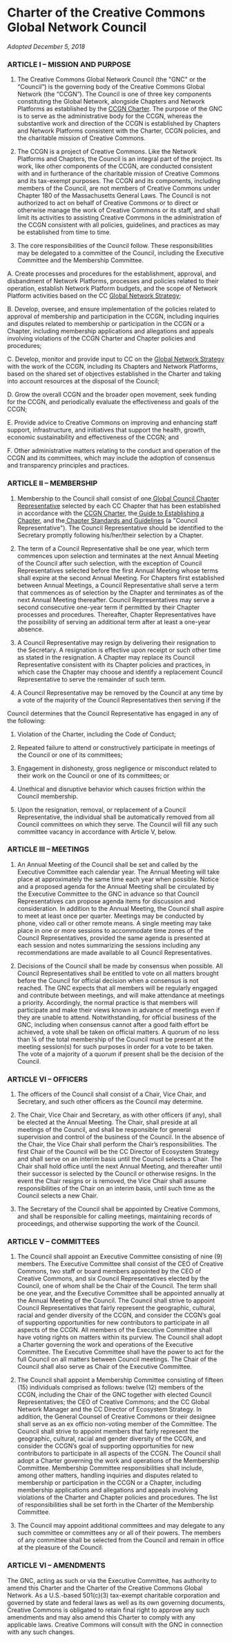 # Charter of the Creative Commons Global Network Council

*Adopted December 5, 2018*

### ARTICLE I – MISSION AND PURPOSE

1. The Creative Commons Global Network Council (the "GNC" or the “Council”) is the governing body of the Creative Commons Global Network (the “CCGN”). The Council is one of three key components constituting the Global Network, alongside Chapters and Network Platforms as established by the [CCGN Charter](https://creativecommons.org/about/global-affiliate-network/charter/). The purpose of the GNC is to serve as the administrative body for the CCGN, whereas the substantive work and direction of the CCGN is established by Chapters and Network Platforms consistent with the Charter, CCGN policies, and the charitable mission of Creative Commons.

2. The CCGN is a project of Creative Commons. Like the Network Platforms and Chapters, the Council is an integral part of the project. Its work, like other components of the CCGN, are conducted consistent with and in furtherance of the charitable mission of Creative Commons and its tax-exempt purposes. The CCGN and its components, including members of the Council, are not members of Creative Commons under Chapter 180 of the Massachusetts General Laws. The Council is not authorized to act on behalf of Creative Commons or to direct or otherwise manage the work of Creative Commons or its staff, and shall limit its activities to assisting Creative Commons in the administration of the CCGN consistent with all policies, guidelines, and practices as may be established from time to time.

3. The core responsibilities of the Council follow. These responsibilities may be delegated to a committee of the Council, including the Executive Committee and the Membership Committee.

A.	Create processes and procedures for the establishment, approval, and disbandment of Network Platforms, processes and policies related to their operation, establish Network Platform budgets, and the scope of Network Platform activities based on the CC [Global Network Strategy](https://github.com/creativecommons/global-network-strategy/blob/master/GlobalNetworkStrategy-Final.md);

B.	Develop, oversee, and ensure implementation of the policies related to approval of membership and participation in the CCGN, including inquiries and disputes related to membership or participation in the CCGN or a Chapter, including membership applications and allegations and appeals involving violations of the CCGN Charter and Chapter policies and procedures;

C.	Develop, monitor and provide input to CC on the [Global Network Strategy](https://github.com/creativecommons/global-network-strategy/blob/master/GlobalNetworkStrategy-Final.md) with the work of the CCGN, including its Chapters and Network Platforms, based on the shared set of objectives established in the Charter and taking into account resources at the disposal of the Council;

D.	Grow the overall CCGN and the broader open movement, seek funding for the CCGN, and periodically evaluate the effectiveness and goals of the CCGN;

E.	Provide advice to Creative Commons on improving and enhancing staff support, infrastructure, and initiatives that support the health, growth, economic sustainability and effectiveness of the CCGN; and

F.	Other administrative matters relating to the conduct and operation of the CCGN and its committees, which may include the adoption of consensus and transparency principles and practices.

### ARTICLE II – MEMBERSHIP

1. Membership to the Council shall consist of one[ Global Council Chapter Representative](https://github.com/creativecommons/global-network-strategy/blob/master/docs/Role_descriptions_GNC_rep_and_Chapter_lead.md) selected by each CC Chapter that has been established in accordance with the [CCGN Charter](https://github.com/creativecommons/global-network-strategy/blob/master/GlobalNetworkStrategy-Final.md), the[ Guide to Establishing a Chapter](https://github.com/creativecommons/global-network-strategy/blob/master/docs/Guide_for_creating_a_chapter.md), and the[ Chapter Standards and Guidelines](https://github.com/creativecommons/global-network-strategy/blob/master/docs/chapters-standards.md) (a "Council Representative"). The Council Representative should be identified to the Secretary promptly following his/her/their selection by a Chapter.

2. The term of a Council Representative shall be one year, which term commences upon selection and terminates at the next Annual Meeting of the Council after such selection, with the exception of Council Representatives selected before the first Annual Meeting whose terms shall expire at the second Annual Meeting. For Chapters first established between Annual Meetings, a Council Representative shall serve a term that commences as of selection by the Chapter and terminates as of the next Annual Meeting thereafter. Council Representatives may serve a second consecutive one-year term if permitted by their Chapter processes and procedures.  Thereafter, Chapter Representatives have the possibility of serving an additional term after at least a one-year absence.

3. A Council Representative may resign by delivering their resignation to the Secretary. A resignation is effective upon receipt or such other time as stated in the resignation.  A Chapter may replace its Council Representative consistent with its Chapter policies and practices, in which case the Chapter may choose and identify a replacement Council Representative to serve the remainder of such term.

4. A Council Representative may be removed by the Council at any time by a vote of the majority of the Council Representatives then serving if the 

Council determines that the Council Representative has engaged in any of the following:

1. Violation of the Charter, including the Code of Conduct;

2. Repeated failure to attend or constructively participate in meetings of the Council or one of its committees;

3. Engagement in dishonesty, gross negligence or misconduct related to their work on the Council or one of its committees; or

4. Unethical and disruptive behavior which causes friction within the Council membership. 

5.	Upon the resignation, removal, or replacement of a Council Representative, the individual shall be automatically removed from all Council committees on which they serve. The Council will fill any such committee vacancy in accordance with Article V, below.

### ARTICLE III – MEETINGS

1. An Annual Meeting of the Council shall be set and called by the Executive Committee each calendar year. The Annual Meeting will take place at approximately the same time each year when possible. Notice and a proposed agenda for the Annual Meeting shall be circulated by the Executive Committee to the GNC in advance so that Council Representatives can propose agenda items for discussion and consideration. In addition to the Annual Meeting, the Council shall aspire to meet at least once per quarter. Meetings may be conducted by phone, video call or other remote means. A single meeting may take place in one or more sessions to accommodate time zones of the Council Representatives, provided the same agenda is presented at each session and notes summarizing the sessions including any recommendations are made available to all Council Representatives.

2. Decisions of the Council shall be made by consensus when possible. All Council Representatives shall be entitled to vote on all matters brought before the Council for official decision when a consensus is not reached. The GNC expects that all members will be regularly engaged and contribute between meetings, and will make attendance at meetings a priority. Accordingly, the normal practice is that members will participate and make their views known in advance of meetings even if they are unable to attend. Notwithstanding, for official business of the GNC, including when consensus cannot after a good faith effort be achieved, a vote shall be taken on official matters. A quorum of no less than ¼ of the total membership of the Council must be present at the meeting session(s) for such purposes in order for a vote to be taken. The vote of a majority of a quorum if present shall be the decision of the Council.

### ARTICLE VI – OFFICERS

1. The officers of the Council shall consist of a Chair, Vice Chair, and Secretary, and such other officers as the Council may determine.

2. The Chair, Vice Chair and Secretary, as with other officers (if any), shall be elected at the Annual Meeting. The Chair, shall preside at all meetings of the Council, and shall be responsible for general supervision and control of the business of the Council. In the absence of the Chair, the Vice Chair shall perform the Chair’s responsibilities. The first Chair of the Council will be the CC Director of Ecosystem Strategy and shall serve on an interim basis until the Council  selects a  Chair. The Chair shall hold office until the next Annual Meeting, and thereafter until their successor is selected by the Council or otherwise resigns. In the event the Chair resigns or is removed, the Vice Chair shall assume responsibilities of the Chair on an interim basis, until such time as the Council selects a new Chair.

3. The Secretary of the Council shall be appointed by Creative Commons, and shall be responsible for calling meetings, maintaining records of proceedings, and otherwise supporting the work of the Council.

### ARTICLE V – COMMITTEES

1. The Council shall appoint an Executive Committee consisting of nine (9) members. The Executive Committee shall consist of the CEO of Creative Commons, two staff or board members appointed by the CEO of Creative Commons, and six Council Representatives elected by the Council, one of whom shall be the Chair of the Council. The term shall be one year, and the Executive Committee shall be appointed annually at the Annual Meeting of the Council. The Council shall strive to appoint Council Representatives that fairly represent the geographic, cultural, racial and gender diversity of the CCGN, and consider the CCGN’s goal of supporting opportunities for new contributors to participate in all aspects of the CCGN.  All members of the Executive Committee shall have voting rights on matters within its purview. The Council shall adopt a Charter governing the work and operations of the Executive Committee. The Executive Committee shall have the power to act for the full Council on all matters between Council meetings. The Chair of the Council shall also serve as Chair of the Executive Committee.

2. The Council shall appoint a Membership Committee consisting of fifteen (15) individuals comprised as follows: twelve (12) members of the CCGN, including the Chair of the GNC together with elected Council Representatives; the CEO of Creative Commons; and the CC Global Network Manager and the CC Director of Ecosystem Strategy. In addition, the General Counsel of Creative Commons or their designee shall serve as an ex officio non-voting member of the Committee. The Council shall strive to appoint members that fairly represent the geographic, cultural, racial and gender diversity of the CCGN, and consider the CCGN’s goal of supporting opportunities for new contributors to participate in all aspects of the CCGN. The Council shall adopt a Charter governing the work and operations of the Membership Committee. Membership Committee responsibilities shall include, among other matters, handling inquiries and disputes related to membership or participation in the CCGN or a Chapter, including membership applications and allegations and appeals involving violations of the Charter and Chapter policies and procedures. The list of responsibilities shall be set forth in the Charter of the Membership Committee.

3. The Council may appoint additional committees and may delegate to any such committee or committees any or all of their powers. The members of any committee shall be selected from the Council and remain in office at the pleasure of the Council.

### ARTICLE VI – AMENDMENTS

The GNC, acting as such or via the Executive Committee, has authority to amend this Charter and the Charter of the Creative Commons Global Network. As a U.S.-based 501(c)(3) tax-exempt charitable corporation and governed by state and federal laws as well as its own governing documents, Creative Commons is obligated to retain final right to approve any such amendments and may also amend this Charter to comply with any applicable laws. Creative Commons will consult with the GNC in connection with any such changes. 

